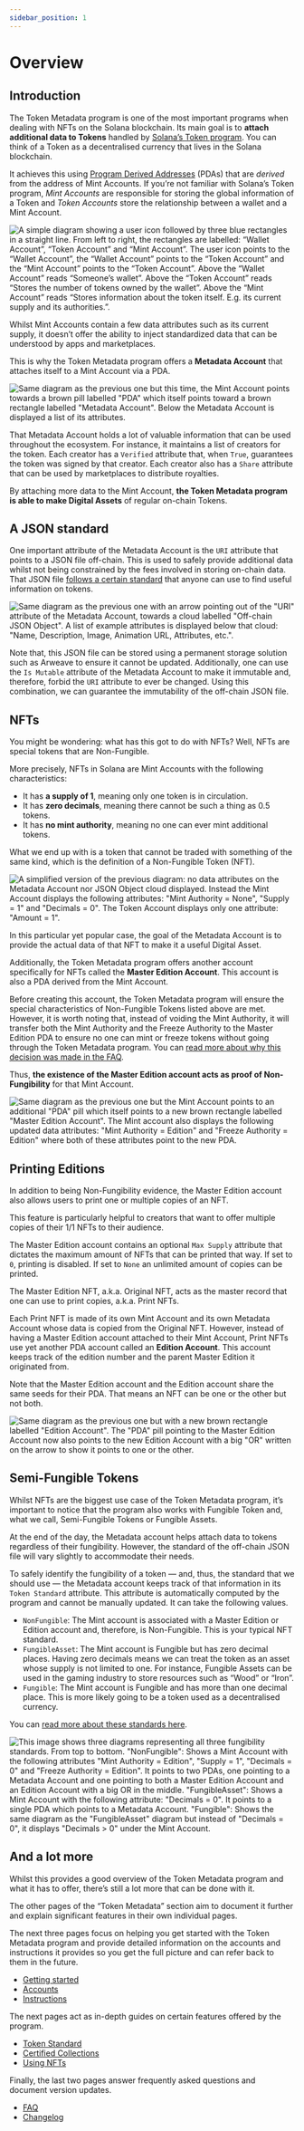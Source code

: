 ```yaml
---
sidebar_position: 1
---
```


# Overview

## Introduction

The Token Metadata program is one of the most important programs when dealing with NFTs on the Solana blockchain. Its main goal is to **attach additional data to Tokens** handled by [Solana’s Token program](https://spl.solana.com/token). You can think of a Token as a decentralised currency that lives in the Solana blockchain.

It achieves this using [Program Derived Addresses](https://docs.solana.com/developing/programming-model/calling-between-programs#program-derived-addresses) (PDAs) that are _derived_ from the address of Mint Accounts. If you’re not familiar with Solana’s Token program, _Mint Accounts_ are responsible for storing the global information of a Token and _Token Accounts_ store the relationship between a wallet and a Mint Account.

![A simple diagram showing a user icon followed by three blue rectangles in a straight line. From left to right, the rectangles are labelled: “Wallet Account”, “Token Account” and “Mint Account”. The user icon points to the “Wallet Account”, the “Wallet Account” points to the “Token Account” and the “Mint Account” points to the “Token Account”. Above the “Wallet Account” reads “Someone’s wallet”. Above the “Token Account” reads “Stores the number of tokens owned by the wallet”. Above the “Mint Account” reads “Stores information about the token itself. E.g. its current supply and its authorities.”.](./assets/Token-Metadata-Overview-1.png)

Whilst Mint Accounts contain a few data attributes such as its current supply, it doesn’t offer the ability to inject standardized data that can be understood by apps and marketplaces.

This is why the Token Metadata program offers a **Metadata Account** that attaches itself to a Mint Account via a PDA.

![Same diagram as the previous one but this time, the Mint Account points towards a brown pill labelled "PDA" which itself points toward a brown rectangle labelled "Metadata Account". Below the Metadata Account is displayed a list of its attributes.](./assets/Token-Metadata-Overview-2.png)

That Metadata Account holds a lot of valuable information that can be used throughout the ecosystem. For instance, it maintains a list of creators for the token. Each creator has a `Verified` attribute that, when `True`, guarantees the token was signed by that creator. Each creator also has a `Share` attribute that can be used by marketplaces to distribute royalties.

By attaching more data to the Mint Account, **the Token Metadata program is able to make Digital Assets** of regular on-chain Tokens.

## A JSON standard

One important attribute of the Metadata Account is the `URI` attribute that points to a JSON file off-chain. This is used to safely provide additional data whilst not being constrained by the fees involved in storing on-chain data. That JSON file [follows a certain standard](./token-standard) that anyone can use to find useful information on tokens.

![Same diagram as the previous one with an arrow pointing out of the "URI" attribute of the Metadata Account, towards a cloud labelled "Off-chain JSON Object". A list of example attributes is displayed below that cloud: "Name, Description, Image, Animation URL, Attributes, etc.".](./assets/Token-Metadata-Overview-3.png)

Note that, this JSON file can be stored using a permanent storage solution such as Arweave to ensure it cannot be updated. Additionally, one can use the `Is Mutable` attribute of the Metadata Account to make it immutable and, therefore, forbid the `URI` attribute to ever be changed. Using this combination, we can guarantee the immutability of the off-chain JSON file.

## NFTs

You might be wondering: what has this got to do with NFTs? Well, NFTs are special tokens that are Non-Fungible.

More precisely, NFTs in Solana are Mint Accounts with the following characteristics:

- It has **a supply of 1**, meaning only one token is in circulation.
- It has **zero decimals**, meaning there cannot be such a thing as 0.5 tokens.
- It has **no mint authority**, meaning no one can ever mint additional tokens.

What we end up with is a token that cannot be traded with something of the same kind, which is the definition of a Non-Fungible Token (NFT).

![A simplified version of the previous diagram: no data attributes on the Metadata Account nor JSON Object cloud displayed. Instead the Mint Account displays the following attributes: "Mint Authority = None", "Supply = 1" and "Decimals = 0". The Token Account displays only one attribute: "Amount = 1".](./assets/Token-Metadata-Overview-4.png)

In this particular yet popular case, the goal of the Metadata Account is to provide the actual data of that NFT to make it a useful Digital Asset.

Additionally, the Token Metadata program offers another account specifically for NFTs called the **Master Edition Account**. This account is also a PDA derived from the Mint Account.

Before creating this account, the Token Metadata program will ensure the special characteristics of Non-Fungible Tokens listed above are met. However, it is worth noting that, instead of voiding the Mint Authority, it will transfer both the Mint Authority and the Freeze Authority to the Master Edition PDA to ensure no one can mint or freeze tokens without going through the Token Metadata program. You can [read more about why this decision was made in the FAQ](./faq#why-are-the-mint-and-freeze-authorities-transferred-to-the-edition-pda).

Thus, **the existence of the Master Edition account acts as proof of Non-Fungibility** for that Mint Account.

![Same diagram as the previous one but the Mint Account points to an additional "PDA" pill which itself points to a new brown rectangle labelled "Master Edition Account". The Mint account also displays the following updated data attributes: "Mint Authority = Edition" and "Freeze Authority = Edition" where both of these attributes point to the new PDA.](./assets/Token-Metadata-Overview-5.png)

## Printing Editions

In addition to being Non-Fungibility evidence, the Master Edition account also allows users to print one or multiple copies of an NFT.

This feature is particularly helpful to creators that want to offer multiple copies of their 1/1 NFTs to their audience.

The Master Edition account contains an optional `Max Supply` attribute that dictates the maximum amount of NFTs that can be printed that way. If set to `0`, printing is disabled. If set to `None` an unlimited amount of copies can be printed.

The Master Edition NFT, a.k.a. Original NFT, acts as the master record that one can use to print copies, a.k.a. Print NFTs.

Each Print NFT is made of its own Mint Account and its own Metadata Account whose data is copied from the Original NFT. However, instead of having a Master Edition account attached to their Mint Account, Print NFTs use yet another PDA account called an **Edition Account**. This account keeps track of the edition number and the parent Master Edition it originated from.

Note that the Master Edition account and the Edition account share the same seeds for their PDA. That means an NFT can be one or the other but not both.

![Same diagram as the previous one but with a new brown rectangle labelled "Edition Account". The "PDA" pill pointing to the Master Edition Account now also points to the new Edition Account with a big "OR" written on the arrow to show it points to one or the other.](./assets/Token-Metadata-Overview-6.png)

## Semi-Fungible Tokens

Whilst NFTs are the biggest use case of the Token Metadata program, it’s important to notice that the program also works with Fungible Token and, what we call, Semi-Fungible Tokens or Fungible Assets.

At the end of the day, the Metadata account helps attach data to tokens regardless of their fungibility. However, the standard of the off-chain JSON file will vary slightly to accommodate their needs.

To safely identify the fungibility of a token — and, thus, the standard that we should use — the Metadata account keeps track of that information in its `Token Standard` attribute. This attribute is automatically computed by the program and cannot be manually updated. It can take the following values.

- `NonFungible`: The Mint account is associated with a Master Edition or Edition account and, therefore, is Non-Fungible. This is your typical NFT standard.
- `FungibleAsset`: The Mint account is Fungible but has zero decimal places. Having zero decimals means we can treat the token as an asset whose supply is not limited to one. For instance, Fungible Assets can be used in the gaming industry to store resources such as “Wood” or “Iron”.
- `Fungible`: The Mint account is Fungible and has more than one decimal place. This is more likely going to be a token used as a decentralised currency.

You can [read more about these standards here](./token-standard).

![This image shows three diagrams representing all three fungibility standards. From top to bottom. "NonFungible": Shows a Mint Account with the following attributes "Mint Authority = Edition", "Supply = 1", "Decimals = 0" and "Freeze Authority = Edition". It points to two PDAs, one pointing to a Metadata Account and one pointing to both a Master Edition Account and an Edition Account with a big OR in the middle. "FungibleAsset": Shows a Mint Account with the following attribute: "Decimals = 0". It points to a single PDA which points to a Metadata Account. "Fungible": Shows the same diagram as the "FungibleAsset" diagram but instead of "Decimals = 0", it displays "Decimals > 0" under the Mint Account.](./assets/Token-Metadata-Overview-7.png)

## And a lot more

Whilst this provides a good overview of the Token Metadata program and what it has to offer, there’s still a lot more that can be done with it.

The other pages of the “Token Metadata” section aim to document it further and explain significant features in their own individual pages.

The next three pages focus on helping you get started with the Token Metadata program and provide detailed information on the accounts and instructions it provides so you get the full picture and can refer back to them in the future.

- [Getting started](./getting-started)
- [Accounts](./accounts)
- [Instructions](./instructions)

The next pages act as in-depth guides on certain features offered by the program.

- [Token Standard](./token-standard)
- [Certified Collections](./certified-collections)
- [Using NFTs](./using-nfts)

Finally, the last two pages answer frequently asked questions and document version updates.

- [FAQ](./faq)
- [Changelog](./changelog)

